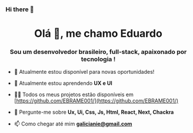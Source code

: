 ### Hi there 👋

<h1 align="center"> Olá 👋, me chamo Eduardo</h1>
<h3 align="center"> Sou um desenvolvedor brasileiro, full-stack, apaixonado por tecnologia !</h3>

- 🔭 Atualmente estou disponível para novas oportunidades! 

- 🌱 Atualmente estou aprendendo **UX e UI**

- 👨‍💻 Todos os meus projetos estão disponíveis em [https://github.com/EBRAME001/](https://github.com/EBRAME001/)

- 💬 Pergunte-me sobre **Ux, Ui, Css, Js, Html, React, Next, Chackra**

- 📫 Como chegar até mim **galicianie@gmail.com**
